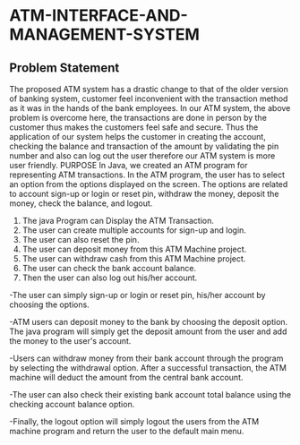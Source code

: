 # ATM-INTERFACE-AND-MANAGEMENT-SYSTEM
## Problem Statement
The proposed ATM system has a drastic change to that of the older version of banking system, customer feel inconvenient with the transaction method as it was in the hands of the bank employees. In our ATM system, the above problem is overcome here, the transactions are done in person by the customer thus makes the customers feel safe and secure. Thus the application of our system helps the customer in creating the account, checking the balance and transaction of the amount by validating the pin number and also can log out the user therefore our ATM system is more user friendly.
PURPOSE
In Java, we created an ATM program for representing ATM transactions. In the ATM program, the user has to select an option from the options displayed on the screen. The options are related to account sign-up or login or reset pin, withdraw the money, deposit the money, check the balance, and logout.

1.	The java Program can Display the ATM Transaction.
2.	The user can create multiple accounts for sign-up and login.
3.	The user can also reset the pin.
4.	The user can deposit money from this ATM Machine project.
5.	The user can withdraw cash from this ATM Machine project.
6.	The user can check the bank account balance.
7.	Then the user can also log out his/her account.

-The user can simply sign-up or login or reset pin, his/her account by choosing the options.

-ATM users can deposit money to the bank by choosing the deposit option. The java program will simply get the deposit amount from the user and add the money to the user's account.

-Users can withdraw money from their bank account through the program by selecting the withdrawal option. After a successful transaction, the ATM machine will deduct the amount from the central bank account.

-The user can also check their existing bank account total balance using the checking account balance option. 

-Finally, the logout option will simply logout the users from the ATM machine program and return the user to the default main menu.
